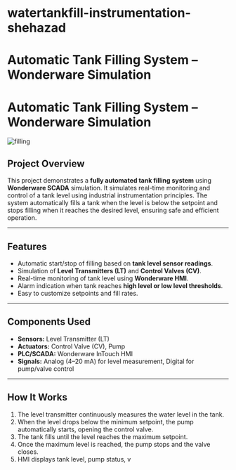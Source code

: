 # watertankfill-instrumentation-shehazad
# Automatic Tank Filling System – Wonderware Simulation
# Automatic Tank Filling System – Wonderware Simulation
![filling](https://github.com/user-attachments/assets/851059fe-8143-4ba0-a53a-41c51f4109b2)


## Project Overview
This project demonstrates a **fully automated tank filling system** using **Wonderware SCADA** simulation. It simulates real-time monitoring and control of a tank level using industrial instrumentation principles. The system automatically fills a tank when the level is below the setpoint and stops filling when it reaches the desired level, ensuring safe and efficient operation.

---

## Features
- Automatic start/stop of filling based on **tank level sensor readings**.
- Simulation of **Level Transmitters (LT)** and **Control Valves (CV)**.
- Real-time monitoring of tank level using **Wonderware HMI**.
- Alarm indication when tank reaches **high level or low level thresholds**.
- Easy to customize setpoints and fill rates.

---

## Components Used
- **Sensors:** Level Transmitter (LT)
- **Actuators:** Control Valve (CV), Pump
- **PLC/SCADA:** Wonderware InTouch HMI
- **Signals:** Analog (4–20 mA) for level measurement, Digital for pump/valve control

---

## How It Works
1. The level transmitter continuously measures the water level in the tank.
2. When the level drops below the minimum setpoint, the pump automatically starts, opening the control valve.
3. The tank fills until the level reaches the maximum setpoint.
4. Once the maximum level is reached, the pump stops and the valve closes.
5. HMI displays tank level, pump status, v

